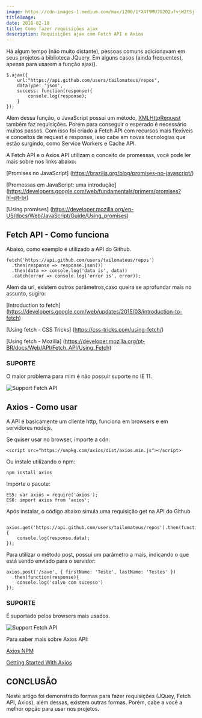 ```yaml
---
image: https://cdn-images-1.medium.com/max/1200/1*X4f9MUJG2O2ufvjW2tSjlg.png
titleImage: 
date: 2018-02-18
title: Como fazer requisições ajax
description: Requisições ajax com Fetch API e Axios
---
```


Há algum tempo (não muito distante), pessoas comuns adicionavam em seus projetos a biblioteca JQuery.
Em alguns casos (ainda frequentes), apenas para usarem a função ajax().

```
$.ajax({
    url:"https://api.github.com/users/tailomateus/repos",
    dataType: 'json',
    success: function(response){
		console.log(response);
    }
});
```

Além dessa função, o JavaScript possui um método, 
[XMLHttpRequest](https://developer.mozilla.org/pt-BR/docs/Web/API/XMLHttpRequest) também faz requisições.
Porém para conseguir o esperado é necessário muitos passos. 
Com isso foi criado a Fetch API com recursos mais flexíveis e conceitos de request e response, 
isso cabe em novas tecnologias que estão surgindo, como Service Workers e Cache API.

A Fetch API e o Axios API utilizam o conceito de promessas, você pode ler mais sobre nos links abaixo:

[Promises no JavaScript] (https://braziljs.org/blog/promises-no-javascript/)

[Promessas em JavaScript: uma introdução] (https://developers.google.com/web/fundamentals/primers/promises?hl=pt-br)

[Using promises] (https://developer.mozilla.org/en-US/docs/Web/JavaScript/Guide/Using_promises)

## Fetch API - Como funciona

Abaixo, como exemplo é utilizado a API do Github. 

```
fetch('https://api.github.com/users/tailomateus/repos')
  .then(response => response.json())
  .then(data => console.log('data is', data))
  .catch(error => console.log('error is', error));
```
Além da url, existem outros parâmetros,caso queira se aprofundar mais no assunto, sugiro:

[Introduction to fetch] (https://developers.google.com/web/updates/2015/03/introduction-to-fetch)

[Using fetch - CSS Tricks] (https://css-tricks.com/using-fetch/)

[Using fetch - Mozilla] (https://developer.mozilla.org/pt-BR/docs/Web/API/Fetch_API/Using_Fetch)


### SUPORTE 

O maior problema para mim é não possuir suporte no IE 11.

![Support Fetch API](https://tailomateus.github.io/images/support_fetch.png)


## Axios - Como usar

A API é basicamente um cliente http, funciona em browsers e em servidores nodejs. 

Se quiser usar no browser, importe a cdn:

```
<script src="https://unpkg.com/axios/dist/axios.min.js"></script>
```

Ou instale utilizando o npm: 

```
npm install axios
```

Importe o pacote: 

```
ES5: var axios = require('axios'); 
ES6: import axios from 'axios';
```


Após instalar, o código abaixo simula uma requisição get na API do Github


```

axios.get('https://api.github.com/users/tailomateus/repos').then(function(response){
    console.log(response.data); 
}); 

```

Para utilizar o método post, possui um parâmetro a mais, indicando o que está sendo enviado para o servidor: 

```
axios.post('/save', { firstName: 'Teste', lastName: 'Testes' })
  .then(function(response){
    console.log('salvo com sucesso')
});
```

### SUPORTE

É suportado pelos browsers mais usados.

![Support Fetch API](https://tailomateus.github.io/images/support_axios.png)

Para saber mais sobre Axios API:

[Axios NPM](https://www.npmjs.com/package/axios)

[Getting Started With Axios](https://medium.com/codingthesmartway-com-blog/getting-started-with-axios-166cb0035237)

## CONCLUSÃO

Neste artigo foi demonstrado formas para fazer requisições (JQuey, Fetch API, Axios), além dessas, existem outras formas. Porém, 
cabe a você a melhor opção para usar nos projetos.
